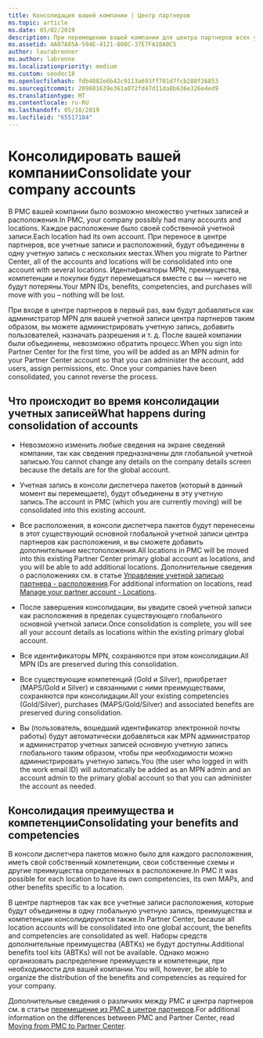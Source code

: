 ```yaml
---
title: Консолидация вашей компании | Центр партнеров
ms.topic: article
ms.date: 05/02/2019
description: При перемещении вашей компании для центра партнеров всех учетных записей, объединены в одну учетную запись
ms.assetid: 4A07A85A-594E-4121-808C-37E7FA18A0C5
author: laurabrenner
ms.author: labrenne
ms.localizationpriority: medium
ms.custom: seodec18
ms.openlocfilehash: fdb4082e6b42c9113a693ff701d7fcb288f26853
ms.sourcegitcommit: 209681639e361a072fd47d11da8b636e326e4ed9
ms.translationtype: MT
ms.contentlocale: ru-RU
ms.lasthandoff: 05/10/2019
ms.locfileid: "65517184"
---
```

# <a name="consolidate-your-company-accounts"></a><span data-ttu-id="5c972-103">Консолидировать вашей компании</span><span class="sxs-lookup"><span data-stu-id="5c972-103">Consolidate your company accounts</span></span>

<span data-ttu-id="5c972-104">В PMC вашей компании было возможно множество учетных записей и расположения.</span><span class="sxs-lookup"><span data-stu-id="5c972-104">In PMC, your company possibly had many accounts and locations.</span></span> <span data-ttu-id="5c972-105">Каждое расположение было своей собственной учетной записи.</span><span class="sxs-lookup"><span data-stu-id="5c972-105">Each location had its own account.</span></span> <span data-ttu-id="5c972-106">При переносе в центре партнеров, все учетные записи и расположений, будут объединены в одну учетную запись с нескольких местах.</span><span class="sxs-lookup"><span data-stu-id="5c972-106">When you migrate to Partner Center, all of the accounts and locations will be consolidated into one account with several locations.</span></span> <span data-ttu-id="5c972-107">Идентификаторы MPN, преимущества, компетенции и покупки будут перемещаться вместе с вы — ничего не будут потеряны.</span><span class="sxs-lookup"><span data-stu-id="5c972-107">Your MPN IDs, benefits, competencies, and purchases will move with you – nothing will be lost.</span></span> 

<span data-ttu-id="5c972-108">При входе в центре партнеров в первый раз, вам будут добавляться как администратор MPN для вашей учетной записи центра партнеров таким образом, вы можете администрировать учетную запись, добавить пользователей, назначать разрешения и т. д. После вашей компании были объединены, невозможно обратить процесс.</span><span class="sxs-lookup"><span data-stu-id="5c972-108">When you sign into Partner Center for the first time, you will be added as an MPN admin for your Partner Center account so that you can administer the account, add users, assign permissions, etc. Once your companies have been consolidated, you cannot reverse the process.</span></span>

## <a name="what-happens-during-consolidation-of-accounts"></a><span data-ttu-id="5c972-109">Что происходит во время консолидации учетных записей</span><span class="sxs-lookup"><span data-stu-id="5c972-109">What happens during consolidation of accounts</span></span>

- <span data-ttu-id="5c972-110">Невозможно изменить любые сведения на экране сведений компании, так как сведения предназначены для глобальной учетной записью.</span><span class="sxs-lookup"><span data-stu-id="5c972-110">You cannot change any details on the company details screen because the details are for the global account.</span></span> 

- <span data-ttu-id="5c972-111">Учетная запись в консоли диспетчера пакетов (который в данный момент вы перемещаете), будут объединены в эту учетную запись.</span><span class="sxs-lookup"><span data-stu-id="5c972-111">The account in PMC (which you are currently moving) will be consolidated into this existing account.</span></span> 

- <span data-ttu-id="5c972-112">Все расположения, в консоли диспетчера пакетов будут перенесены в этот существующий основной глобальной учетной записи центра партнеров как расположения, и вы сможете добавить дополнительные местоположения.</span><span class="sxs-lookup"><span data-stu-id="5c972-112">All locations in PMC will be moved into this existing Partner Center primary global account as locations, and you will be able to add additional locations.</span></span> <span data-ttu-id="5c972-113">Дополнительные сведения о расположениях см. в статье [Управление учетной записью партнера - расположения](manage-locations.md).</span><span class="sxs-lookup"><span data-stu-id="5c972-113">For additional information on locations, read  [Manage your partner account - Locations](manage-locations.md).</span></span>

- <span data-ttu-id="5c972-114">После завершения консолидации, вы увидите своей учетной записи как расположения в пределах существующего глобального основной учетной записи.</span><span class="sxs-lookup"><span data-stu-id="5c972-114">Once consolidation is complete, you will see all your account details as locations within the existing primary global account.</span></span>

- <span data-ttu-id="5c972-115">Все идентификаторы MPN, сохраняются при этом консолидации.</span><span class="sxs-lookup"><span data-stu-id="5c972-115">All MPN IDs are preserved during this consolidation.</span></span>

- <span data-ttu-id="5c972-116">Все существующие компетенций (Gold и Silver), приобретает (MAPS/Gold и Silver) и связанными с ними преимуществами, сохраняются при консолидации.</span><span class="sxs-lookup"><span data-stu-id="5c972-116">All your existing competencies (Gold/Silver), purchases (MAPS/Gold/Silver) and associated benefits are preserved during consolidation.</span></span>

- <span data-ttu-id="5c972-117">Вы (пользователь, вошедший идентификатор электронной почты работы) будут автоматически добавляться как MPN администратор и администратор учетных записей основную учетную запись глобального таким образом, чтобы при необходимости можно администрировать учетную запись.</span><span class="sxs-lookup"><span data-stu-id="5c972-117">You (the user who logged in with the work email ID) will automatically be added as an MPN admin and an account admin to the primary global account so that you can administer the account as needed.</span></span> 


## <a name="consolidating-your-benefits-and-competencies"></a><span data-ttu-id="5c972-118">Консолидация преимущества и компетенции</span><span class="sxs-lookup"><span data-stu-id="5c972-118">Consolidating your benefits and competencies</span></span>

<span data-ttu-id="5c972-119">В консоли диспетчера пакетов можно было для каждого расположения, иметь свой собственный компетенции, свои собственные схемы и другие преимущества определенных в расположение.</span><span class="sxs-lookup"><span data-stu-id="5c972-119">In PMC it was possible for each location to have its own competencies, its own MAPs, and other benefits specific to a location.</span></span>

<span data-ttu-id="5c972-120">В центре партнеров так как все учетные записи расположения, которые будут объединены в одну глобальную учетную запись, преимущества и компетенции консолидируются также.</span><span class="sxs-lookup"><span data-stu-id="5c972-120">In Partner Center, because all location accounts will be consolidated into one global account, the benefits and competencies are consolidated as well.</span></span> <span data-ttu-id="5c972-121">Наборы средств дополнительные преимущества (ABTKs) не будут доступны.</span><span class="sxs-lookup"><span data-stu-id="5c972-121">Additional benefits tool kits (ABTKs) will not be available.</span></span> <span data-ttu-id="5c972-122">Однако можно организовать распределение преимуществ и компетенции, при необходимости для вашей компании.</span><span class="sxs-lookup"><span data-stu-id="5c972-122">You will, however, be able to organize the distribution of the benefits and competencies as required for your company.</span></span>

<span data-ttu-id="5c972-123">Дополнительные сведения о различиях между PMC и центра партнеров см. в статье [перемещение из PMC в центре партнеров](pmc-to-partner-center.md).</span><span class="sxs-lookup"><span data-stu-id="5c972-123">For additional information on the differences between PMC and Partner Center, read [Moving from PMC to Partner Center](pmc-to-partner-center.md).</span></span> 